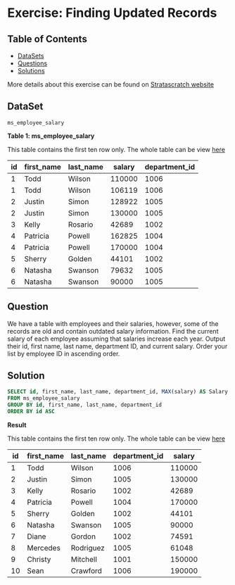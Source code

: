 # Exercise: Finding Updated Records

## Table of Contents

- [DataSets](https://github.com/mukaruernest/StratascratchExercises/tree/master/Finding%20Updated%20Records#dataset)
- [Questions](https://github.com/mukaruernest/StratascratchExercises/tree/master/Finding%20Updated%20Records#question)
- [Solutions](https://github.com/mukaruernest/StratascratchExercises/tree/master/Finding%20Updated%20Records#solution)

More details about this exercise can be found on [Stratascratch website](https://platform.stratascratch.com/coding-question?id=10299&python=)

## DataSet

`ms_employee_salary`


**Table 1: ms_employee_salary**

This table contains the first ten row only. The whole table can be view [here](https://platform.stratascratch.com/coding-question/output-preview)

<html><body>
<!--StartFragment-->

id | first_name | last_name | salary | department_id
-- | -- | -- | -- | --
1 | Todd | Wilson | 110000 | 1006
1 | Todd | Wilson | 106119 | 1006
2 | Justin | Simon | 128922 | 1005
2 | Justin | Simon | 130000 | 1005
3 | Kelly | Rosario | 42689 | 1002
4 | Patricia | Powell | 162825 | 1004
4 | Patricia | Powell | 170000 | 1004
5 | Sherry | Golden | 44101 | 1002
6 | Natasha | Swanson | 79632 | 1005
6 | Natasha | Swanson | 90000 | 1005

<!--EndFragment-->
</body>
</html>

## Question 

We have a table with employees and their salaries, however, some of the records are old and contain outdated salary information. Find the current salary of each employee assuming that salaries increase each year. Output their id, first name, last name, department ID, and current salary. Order your list by employee ID in ascending order.

## Solution

``` SQL
SELECT id, first_name, last_name, department_id, MAX(salary) AS Salary
FROM ms_employee_salary
GROUP BY id, first_name, last_name, department_id
ORDER BY id ASC
```

**Result** 

This table contains the first ten row only. The whole table can be view [here](https://platform.stratascratch.com/coding-question/output-preview)

<html><body>
<!--StartFragment-->

id | first_name | last_name | department_id | salary
-- | -- | -- | -- | --
1 | Todd | Wilson | 1006 | 110000
2 | Justin | Simon | 1005 | 130000
3 | Kelly | Rosario | 1002 | 42689
4 | Patricia | Powell | 1004 | 170000
5 | Sherry | Golden | 1002 | 44101
6 | Natasha | Swanson | 1005 | 90000
7 | Diane | Gordon | 1002 | 74591
8 | Mercedes | Rodriguez | 1005 | 61048
9 | Christy | Mitchell | 1001 | 150000
10 | Sean | Crawford | 1006 | 190000

<!--EndFragment-->
</body>
</html>
